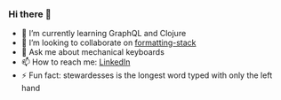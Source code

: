 ### Hi there 👋

- 🌱 I’m currently learning GraphQL and Clojure
- 👯 I’m looking to collaborate on [formatting-stack](https://github.com/nedap/formatting-stack)
- 💬 Ask me about mechanical keyboards
- 📫 How to reach me: [LinkedIn](https://www.linkedin.com/in/jeroen-de-jong-94220822/)
- ⚡ Fun fact: stewardesses is the longest word typed with only the left hand
